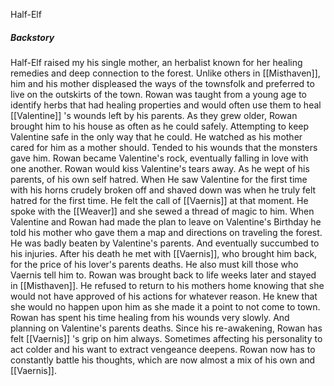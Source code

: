 Half-Elf

##### Backstory
Half-Elf raised my his single mother, an herbalist known for her healing remedies and deep connection to the forest. Unlike others in [[Misthaven]], him and his mother displeased the ways of the townsfolk and preferred to live on the outskirts of the town. Rowan was taught from a young age to identify herbs that had healing properties and would often use them to heal [[Valentine]] 's wounds left by his parents. 
As they grew older, Rowan brought him to his house as often as he could safely. Attempting to keep Valentine safe in the only way that he could. He watched as his mother cared for him as a mother should. Tended to his wounds that the monsters gave him. Rowan became Valentine's rock, eventually falling in love with one another. 
Rowan would kiss Valentine's tears away. As he wept of his parents, of his own self hatred. When He saw Valentine for the first time with his horns crudely broken off and shaved down was when he truly felt hatred for the first time. He felt the call of [[Vaernis]] at that moment. He spoke with the [[Weaver]] and she sewed a thread of magic to him.
When Valentine and Rowan had made the plan to leave on Valentine's Birthday he told his mother who gave them a map and directions on traveling the forest. He was badly beaten by Valentine's parents. And eventually succumbed to his injuries.
After his death he met with [[Vaernis]], who brought him back, for the price of his lover's parents deaths. He also must kill those who Vaernis tell him to. 
Rowan was brought back to life weeks later and stayed in [[Misthaven]]. He refused to return to his mothers home knowing that she would not have approved of his actions for whatever reason. He knew that she would no happen upon him as she made it a point to not come to town.
Rowan has spent his time healing from his wounds very slowly. And planning on Valentine's parents deaths. Since his re-awakening, Rowan has felt [[Vaernis]] 's grip on him always. Sometimes affecting his personality to act colder and his want to extract vengeance deepens. Rowan now has to constantly battle his thoughts, which are now almost a mix of his own and [[Vaernis]]. 